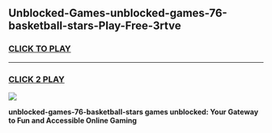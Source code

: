 
## Unblocked-Games-unblocked-games-76-basketball-stars-Play-Free-3rtve
<h3>
<a href="https://premium76.site?title=unblocked-games-76-basketball-stars&ref=18A1">CLICK TO PLAY</a></h3>
<hr>

<h3>
<a href="https://premium76.site?title=unblocked-games-76-basketball-stars&ref=18A1">CLICK 2 PLAY</a>
  
</h3>

<a href="https://premium76.site?title=unblocked-games-76-basketball-stars&ref=18A1"><img src="https://clearcache.store/games.png"></a>


**unblocked-games-76-basketball-stars games unblocked: Your Gateway to Fun and Accessible Online Gaming**
